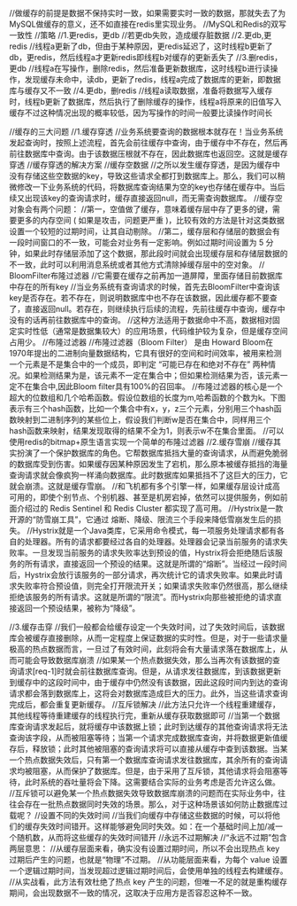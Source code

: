 //做缓存的前提是数据不保持实时一致，如果需要实时一致的数据，那就失去了为MySQL做缓存的意义，还不如直接在redis里实现业务。
//MySQL和Redis的双写一致性
//策略
//1.更redis，更db
//若更db失败，造成缓存脏数据
//2.更db,更redis
//线程a更新了db，但由于某种原因，更redis延迟了，这时线程b更新了db，更redis，然后线程a才更新redis即线程b对缓存的更新丢失了
//3.删redis，更db
//线程a在写操作，删除redis，然后准备更新数据库，这时线程b进行读操作，发现缓存未命中，读db，更新了redis，线程a完成了数据库的更新，即数据库与缓存又不一致
//4.更db，删redis
//线程a读取数据，准备将数据写入缓存时，线程b更新了数据库，然后执行了删除缓存的操作，线程a将原来的旧值写入缓存不过这种情况出现的概率较低，因为写操作的时间一般要比读操作时间长

//缓存的三大问题
//1.缓存穿透
//业务系统要查询的数据根本就存在！当业务系统发起查询时，按照上述流程，首先会前往缓存中查询，由于缓存中不存在，然后再前往数据库中查询。由于该数据压根就不存在，因此数据库也返回空。这就是缓存穿透
//缓存穿透的解决方案
//缓存空数据
//之所以发生缓存穿透，是因为缓存中没有存储这些空数据的key，导致这些请求全都打到数据库上。那么，我们可以稍微修改一下业务系统的代码，将数据库查询结果为空的key也存储在缓存中。当后续又出现该key的查询请求时，缓存直接返回null，而无需查询数据库。
//缓存空对象会有两个问题：
//第一，空值做了缓存，意味着缓存层中存了更多的键，需要更多的内存空间 ( 如果是攻击，问题更严重 )，比较有效的方法是针对这类数据设置一个较短的过期时间，让其自动剔除。
//第二，缓存层和存储层的数据会有一段时间窗口的不一致，可能会对业务有一定影响。例如过期时间设置为 5 分钟，如果此时存储层添加了这个数据，那此段时间就会出现缓存层和存储层数据的不一致，此时可以利用消息系统或者其他方式清除掉缓存层中的空对象。
// BloomFilter布隆过滤器
//它需要在缓存之前再加一道屏障，里面存储目前数据库中存在的所有key
//当业务系统有查询请求的时候，首先去BloomFilter中查询该key是否存在。若不存在，则说明数据库中也不存在该数据，因此缓存都不要查了，直接返回null。若存在，则继续执行后续的流程，先前往缓存中查询，缓存中没有的话再前往数据库中的查询。
//这种方法适用于数据命中不高，数据相对固定实时性低（通常是数据集较大）的应用场景，代码维护较为复杂，但是缓存空间占用少。
//布隆过滤器
//布隆过滤器（Bloom Filter） 是由 Howard Bloom在1970年提出的二进制向量数据结构，它具有很好的空间和时间效率，被用来检测一个元素是不是集合中的一个成员，即判定 “可能已存在和绝对不存在” 两种情况。如果检测结果为是，该元素不一定在集合中；但如果检测结果为否，该元素一定不在集合中,因此Bloom filter具有100%的召回率。
//布隆过滤器的核心是一个超大的位数组和几个哈希函数。假设位数组的长度为m,哈希函数的个数为k。下图表示有三个hash函数，比如一个集合中有x，y，z三个元素，分别用三个hash函数映射到二进制序列的某些位上，假设我们判断w是否在集合中，同样用三个hash函数来映射，结果发现取得的结果不全为1，则表示w不在集合里面。
//可以使用redis的bitmap+原生语言实现一个简单的布隆过滤器
//2.缓存雪崩
//缓存其实扮演了一个保护数据库的角色。它帮数据库抵挡大量的查询请求，从而避免脆弱的数据库受到伤害。如果缓存因某种原因发生了宕机，那么原本被缓存抵挡的海量查询请求就会像疯狗一样涌向数据库。此时数据库如果抵挡不了这巨大的压力，它就会崩溃。这就是缓存雪崩。
//和飞机都有多个引擎一样，如果缓存层设计成高可用的，即使个别节点、个别机器、甚至是机房宕掉，依然可以提供服务，例如前面介绍过的 Redis Sentinel 和 Redis Cluster 都实现了高可用。
//Hystrix是一款开源的“防雪崩工具”，它通过 熔断、降级、限流三个手段来降低雪崩发生后的损失。
//Hystrix就是一个Java类库，它采用命令模式，每一项服务处理请求都有各自的处理器。所有的请求都要经过各自的处理器。处理器会记录当前服务的请求失败率。一旦发现当前服务的请求失败率达到预设的值，Hystrix将会拒绝随后该服务的所有请求，直接返回一个预设的结果。这就是所谓的“熔断”。当经过一段时间后，Hystrix会放行该服务的一部分请求，再次统计它的请求失败率。如果此时请求失败率符合预设值，则完全打开限流开关；如果请求失败率仍然很高，那么继续拒绝该服务的所有请求。这就是所谓的“限流”。而Hystrix向那些被拒绝的请求直接返回一个预设结果，被称为“降级”。

//3.缓存击穿
//我们一般都会给缓存设定一个失效时间，过了失效时间后，该数据库会被缓存直接删除，从而一定程度上保证数据的实时性。但是，对于一些请求量极高的热点数据而言，一旦过了有效时间，此刻将会有大量请求落在数据库上，从而可能会导致数据库崩溃
//如果某一个热点数据失效，那么当再次有该数据的查询请求[req-1]时就会前往数据库查询。但是，从请求发往数据库，到该数据更新到缓存中的这段时间中，由于缓存中仍然没有该数据，因此这段时间内到达的查询请求都会落到数据库上，这将会对数据库造成巨大的压力。此外，当这些请求查询完成后，都会重复更新缓存。
//互斥锁解决
//此方法只允许一个线程重建缓存，其他线程等待重建缓存的线程执行完，重新从缓存获取数据即可
//当第一个数据库查询请求发起后，就将缓存中该数据上锁；此时到达缓存的其他查询请求将无法查询该字段，从而被阻塞等待；当第一个请求完成数据库查询，并将数据更新值缓存后，释放锁；此时其他被阻塞的查询请求将可以直接从缓存中查到该数据。当某一个热点数据失效后，只有第一个数据库查询请求发往数据库，其余所有的查询请求均被阻塞，从而保护了数据库。但是，由于采用了互斥锁，其他请求将会阻塞等待，此时系统的吞吐量将会下降。这需要结合实际的业务考虑是否允许这么做。
//互斥锁可以避免某一个热点数据失效导致数据库崩溃的问题而在实际业务中，往往会存在一批热点数据同时失效的场景。那么，对于这种场景该如何防止数据库过载呢？
//设置不同的失效时间
//当我们向缓存中存储这些数据的时候，可以将他们的缓存失效时间错开。这样能够避免同时失效。如：在一个基础时间上加/减一个随机数，从而将这些缓存的失效时间错开
//永远不过期解决
//“永远不过期”包含两层意思：
//从缓存层面来看，确实没有设置过期时间，所以不会出现热点 key 过期后产生的问题，也就是“物理”不过期。
//从功能层面来看，为每个 value 设置一个逻辑过期时间，当发现超过逻辑过期时间后，会使用单独的线程去构建缓存。
//从实战看，此方法有效杜绝了热点 key 产生的问题，但唯一不足的就是重构缓存期间，会出现数据不一致的情况，这取决于应用方是否容忍这种不一致。
